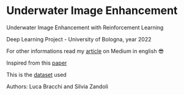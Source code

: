 # Underwater Image Enhancement
Underwater Image Enhancement with Reinforcement Learning

Deep Learning Project - University of Bologna, year 2022

For other informations read my [article](https://medium.com/@sissuan/underwater-image-enhancement-with-reinforcement-learning-7c150a465e53) on Medium in english 😎

Inspired from this [paper](https://ieeexplore.ieee.org/document/9751218)

This is the [dataset](https://li-chongyi.github.io/proj_benchmark.html) used

Authors: Luca Bracchi and Silvia Zandoli


